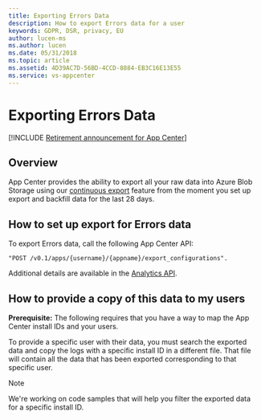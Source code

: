 ```yaml
---
title: Exporting Errors Data 
description: How to export Errors data for a user
keywords: GDPR, DSR, privacy, EU
author: lucen-ms
ms.author: lucen
ms.date: 05/31/2018 
ms.topic: article 
ms.assetid: 4D39AC7D-56BD-4CCD-8884-EB3C16E13E55
ms.service: vs-appcenter
---
```


# Exporting Errors Data

[!INCLUDE [Retirement announcement for App Center](../includes/retirement.md)]

## Overview

App Center provides the ability to export all your raw data into Azure Blob Storage using our [continuous export](~/analytics/export.md) feature from the moment you set up export and backfill data for the last 28 days.

## How to set up export for Errors data

To export Errors data, call the following App Center API:

```
"POST /v0.1/apps/{username}/{appname}/export_configurations".
```

Additional details are available in the [Analytics API](https://openapi.appcenter.ms/#/export/ExportConfigurations_Create).

## How to provide a copy of this data to my users

**Prerequisite:** The following requires that you have a way to map the App Center install IDs and your users.

To provide a specific user with their data, you must search the exported data and copy the logs with a specific install ID in a different file. That file will contain all the data that has been exported corresponding to that specific user.

> [!NOTE]
> We're working on code samples that will help you filter the exported data for a specific install ID.
